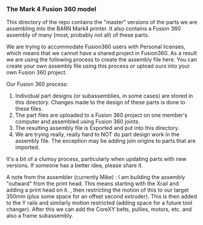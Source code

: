 ### The Mark 4 Fusion 360 model

This directory of the repo contains the "master" versions of the parts we are assembling into the BARN Mark4 printer. It also contains a Fusion 360 assembly of many (most, probably not all) of these parts.

We are trying to accommodate Fusion360 users with Personal licenses, which means that we cannot have a shared project in Fusion360. As a result we are using the following process to create the assembly file here. You can create your own assembly file using this process or upload ours into your own Fusion 360 project.

Our Fusion 360 process:

1. Individual part designs (or subassemblies, in some cases) are stored in this directory. Changes made to the design of these parts is done to these files.
2. The part files are uploaded to a Fusion 360 project on one member's computer and assembled using Fusion 360 joints. 
3. The resulting assembly file is Exported and put into this directory. 
4. We are trying really, really hard to NOT do part design work in the assembly file. The exception  may be adding join origins to parts that are imported. 

It's a bit of a clumsy process, particularly when updating parts with new versions. If someone has a better idea, please share it.  



A note from the assembler (currently Mike) : I am building the assembly "outward" from the print head. This means starting with the Xrail and adding a print head on it. , then restricting the motion of this to our target 350mm (plus some space for an offset second extruder). This is then added to the Y rails and similarly motion restricted (adding space for a future tool changer). After this we can add the CoreXY belts, pullies, motors, etc. and also a frame subassembly.